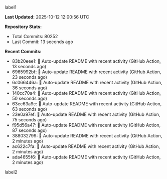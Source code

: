 
label1 
<!-- ACTIVITY_START -->
**Last Updated:** 2025-10-12 12:00:56 UTC

**Repository Stats:**
- Total Commits: 80252
- Last Commit: 13 seconds ago

**Recent Commits:**
- 83b20eee1: 🤖 Auto-update README with recent activity (GitHub Action, 13 seconds ago)
- 6965992bf: 🤖 Auto-update README with recent activity (GitHub Action, 23 seconds ago)
- 6c066446a: 🤖 Auto-update README with recent activity (GitHub Action, 36 seconds ago)
- 140cc70a4: 🤖 Auto-update README with recent activity (GitHub Action, 50 seconds ago)
- 63ec63a9c: 🤖 Auto-update README with recent activity (GitHub Action, 63 seconds ago)
- 23e0a97ef: 🤖 Auto-update README with recent activity (GitHub Action, 75 seconds ago)
- f95d56a47: 🤖 Auto-update README with recent activity (GitHub Action, 87 seconds ago)
- 388032799: 🤖 Auto-update README with recent activity (GitHub Action, 2 minutes ago)
- ac622c7fa: 🤖 Auto-update README with recent activity (GitHub Action, 2 minutes ago)
- ada4655f6: 🤖 Auto-update README with recent activity (GitHub Action, 2 minutes ago)
<!-- ACTIVITY_END -->

label2

